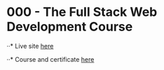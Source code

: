 # 000 - The Full Stack Web Development Course


··* Live site [here](http://http://localhost/000_The_Full_Stack_Web_Development/)

··* Course and certificate [here](https://www.udemy.com/certificate/UC-FVZZLSVM/)
